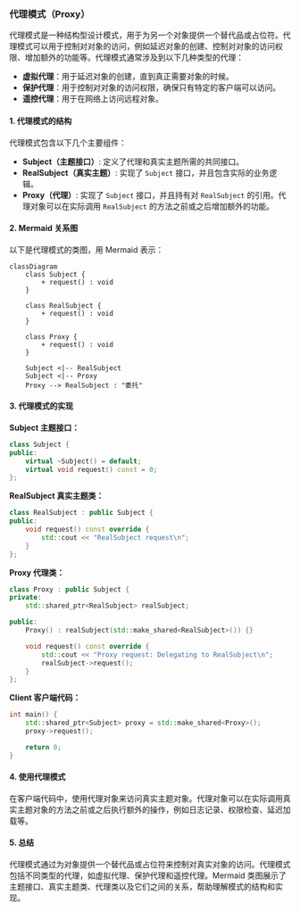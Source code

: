 ### 代理模式（Proxy）

代理模式是一种结构型设计模式，用于为另一个对象提供一个替代品或占位符。代理模式可以用于控制对对象的访问，例如延迟对象的创建、控制对对象的访问权限、增加额外的功能等。代理模式通常涉及到以下几种类型的代理：
- **虚拟代理**：用于延迟对象的创建，直到真正需要对象的时候。
- **保护代理**：用于控制对对象的访问权限，确保只有特定的客户端可以访问。
- **遥控代理**：用于在网络上访问远程对象。

#### 1. 代理模式的结构
代理模式包含以下几个主要组件：
- **Subject（主题接口）**: 定义了代理和真实主题所需的共同接口。
- **RealSubject（真实主题）**: 实现了 `Subject` 接口，并且包含实际的业务逻辑。
- **Proxy（代理）**: 实现了 `Subject` 接口，并且持有对 `RealSubject` 的引用。代理对象可以在实际调用 `RealSubject` 的方法之前或之后增加额外的功能。

#### 2. Mermaid 关系图
以下是代理模式的类图，用 Mermaid 表示：

```mermaid
classDiagram
    class Subject {
        + request() : void
    }

    class RealSubject {
        + request() : void
    }

    class Proxy {
        + request() : void
    }

    Subject <|-- RealSubject
    Subject <|-- Proxy
    Proxy --> RealSubject : "委托"
```

#### 3. 代理模式的实现

**Subject 主题接口：**
```cpp
class Subject {
public:
    virtual ~Subject() = default;
    virtual void request() const = 0;
};
```

**RealSubject 真实主题类：**
```cpp
class RealSubject : public Subject {
public:
    void request() const override {
        std::cout << "RealSubject request\n";
    }
};
```

**Proxy 代理类：**
```cpp
class Proxy : public Subject {
private:
    std::shared_ptr<RealSubject> realSubject;

public:
    Proxy() : realSubject(std::make_shared<RealSubject>()) {}

    void request() const override {
        std::cout << "Proxy request: Delegating to RealSubject\n";
        realSubject->request();
    }
};
```

**Client 客户端代码：**
```cpp
int main() {
    std::shared_ptr<Subject> proxy = std::make_shared<Proxy>();
    proxy->request();

    return 0;
}
```

#### 4. 使用代理模式
在客户端代码中，使用代理对象来访问真实主题对象。代理对象可以在实际调用真实主题对象的方法之前或之后执行额外的操作，例如日志记录、权限检查、延迟加载等。

#### 5. 总结
代理模式通过为对象提供一个替代品或占位符来控制对真实对象的访问。代理模式包括不同类型的代理，如虚拟代理、保护代理和遥控代理。Mermaid 类图展示了主题接口、真实主题类、代理类以及它们之间的关系，帮助理解模式的结构和实现。